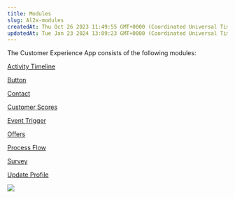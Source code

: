 ```yaml
---
title: Modules
slug: Al2x-modules
createdAt: Thu Oct 26 2023 11:49:55 GMT+0000 (Coordinated Universal Time)
updatedAt: Tue Jan 23 2024 13:09:23 GMT+0000 (Coordinated Universal Time)
---
```


The Customer Experience App consists of the following modules:

[Activity Timeline](<../Demo System Next/Activity Timeline.md>)

[Button](<../Demo System Next/Button.md>)

[Contact](<../Demo System Next/Contact.md>)

[Customer Scores](<../Demo System Next/Customer Scores.md>)

[Event Trigger](<../Demo System Next/Event Trigger.md>)

[Offers](<../Demo System Next/Offers.md>)

[Process Flow](<../Demo System Next/Process Flow.md>)

[Survey](<../Demo System Next/Survey.md>)

[Update Profile](<../Demo System Next/Update Profile.md>)

![](../../assets/iTBUNVmDjGaoTEiNmC7cg_image.png)

